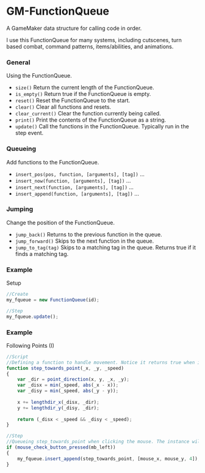 # GM-FunctionQueue
A GameMaker data structure for calling code in order.

I use this FunctionQueue for many systems, including cutscenes, turn based combat, command patterns, items/abilities, and animations.

### General
Using the FunctionQueue.
* `size()` Return the current length of the FunctionQueue.
* `is_empty()` Return true if the FunctionQueue is empty.
* `reset()` Reset the FunctionQueue to the start.
* `clear()` Clear all functions and resets.
* `clear_current()` Clear the function currently being called.
* `print()` Print the contents of the FunctionQueue as a string.
* `update()` Call the functions in the FunctionQueue. Typically run in the step event.

### Queueing
Add functions to the FunctionQueue.
* `insert_pos(pos, function, [arguments], [tag])` ...
* `insert_now(function, [arguments], [tag])` ...
* `insert_next(function, [arguments], [tag])` ...
* `insert_append(function, [arguments], [tag])` ...

### Jumping
Change the position of the FunctionQueue.
* `jump_back()` Returns to the previous function in the queue.
* `jump_forward()` Skips to the next function in the queue.
* `jump_to_tag(tag)` Skips to a matching tag in the queue. Returns true if it finds a matching tag.

### Example
Setup
```javascript
//Create
my_fqueue = new FunctionQueue(id);

//Step
my_fqueue.update();
```

### Example
Following Points (I)
```javascript
//Script
//Defining a function to handle movement. Notice it returns true when it reaches the specified point.
function step_towards_point(_x, _y, _speed)
{
	var _dir = point_direction(x, y, _x, _y);
	var _disx = min(_speed, abs(_x - x));
	var _disy = min(_speed, abs(_y - y));
	
	x += lengthdir_x(_disx, _dir);
	y += lengthdir_y(_disy, _dir);
	
	return (_disx < _speed && _disy < _speed);
}

//Step
//Queueing step_towards_point when clicking the mouse. The instance will travel to each mouse click in order, no matter when the click happened.
if (mouse_check_button_pressed(mb_left))
{
	my_fqueue.insert_append(step_towards_point, [mouse_x, mouse_y, 4]);
}
```